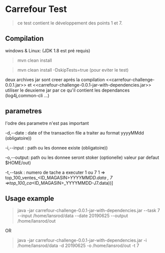 # Carrefour Test
> ce test contient le développement des points 1 et 7.

## Compilation

windows & Linux: (JDK 1.8 est pré requis)

>mvn clean install 
 
>mvn clean install -DskipTests=true (pour eviter le test)
 
 
deux archives jar sont creer aprés la compilation <<carrefour-challenge-0.0.1.jar>> et 
<<carrefour-challenge-0.0.1-jar-with-dependencies.jar>>
utiliser le deuxieme jar par ce qu'il contient les dependances (log4j,common-cli ...)

		 
## parametres

l'odre des parametre n'est pas important

-d,--date  : date of the transaction file a traiter au format yyyyMMdd (obligatoire))

-i,--input : path ou les donnee existe (obligatoire))

-o,--output: path ou les donnee seront stoker  (optionelle) valeur par defaut $HOME/out)

-t,--task  : numero de tache a executer 1 ou 7
			1 => top_100_ventes_<ID_MAGASIN>_YYYYMMDD.data , 
			7 =>top_100_ca_<ID_MAGASIN>_YYYYMMDD-J7.data))]
 

## Usage example

>java -jar carrefour-challenge-0.0.1-jar-with-dependencies.jar --task 7 --input /home/lansrod/data 
	--date  20190625 --output /home/lansrod/out
	
OR
	
>java -jar carrefour-challenge-0.0.1-jar-with-dependencies.jar -i /home/lansrod/data 
	-d 20190625 -o /home/lansrod/out -t 7
